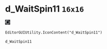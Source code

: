 # d_WaitSpin11 `16x16`
<img src="/img/d_WaitSpin11.png" width=16 height=16>

``` CSharp
EditorGUIUtility.IconContent("d_WaitSpin11")
```
```
d_WaitSpin11
```
